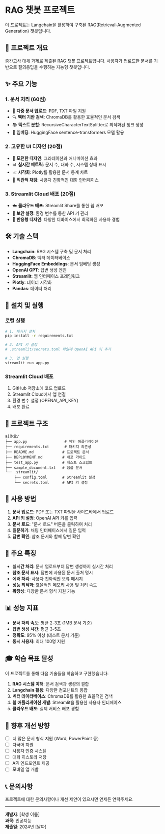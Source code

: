# RAG 챗봇 프로젝트

이 프로젝트는 Langchain을 활용하여 구축된 RAG(Retrieval-Augmented Generation) 챗봇입니다.

## 🎯 프로젝트 개요

중간고사 대체 과제로 제출된 RAG 챗봇 프로젝트입니다. 사용자가 업로드한 문서를 기반으로 질의응답을 수행하는 지능형 챗봇입니다.

## ✨ 주요 기능

### 1. 문서 처리 (60점)
- 📄 **다중 문서 업로드**: PDF, TXT 파일 지원
- 🔍 **벡터 기반 검색**: ChromaDB를 활용한 효율적인 문서 검색
- 📚 **텍스트 분할**: RecursiveCharacterTextSplitter로 최적화된 청크 생성
- 🧠 **임베딩**: HuggingFace sentence-transformers 모델 활용

### 2. 고유한 UI 디자인 (20점)
- 🎨 **모던한 디자인**: 그라데이션과 애니메이션 효과
- 📊 **실시간 메트릭**: 문서 수, 대화 수, 시스템 상태 표시
- 📈 **시각화**: Plotly를 활용한 문서 통계 차트
- 💬 **직관적 채팅**: 사용자 친화적인 대화 인터페이스

### 3. Streamlit Cloud 배포 (20점)
- ☁️ **클라우드 배포**: Streamlit Share를 통한 웹 배포
- 🔐 **보안 설정**: 환경 변수를 통한 API 키 관리
- 📱 **반응형 디자인**: 다양한 디바이스에서 최적화된 사용자 경험

## 🛠️ 기술 스택

- **Langchain**: RAG 시스템 구축 및 문서 처리
- **ChromaDB**: 벡터 데이터베이스
- **HuggingFace Embeddings**: 문서 임베딩 생성
- **OpenAI GPT**: 답변 생성 엔진
- **Streamlit**: 웹 인터페이스 프레임워크
- **Plotly**: 데이터 시각화
- **Pandas**: 데이터 처리

## 🚀 설치 및 실행

### 로컬 실행
```bash
# 1. 패키지 설치
pip install -r requirements.txt

# 2. API 키 설정
# .streamlit/secrets.toml 파일에 OpenAI API 키 추가

# 3. 앱 실행
streamlit run app.py
```

### Streamlit Cloud 배포
1. GitHub 저장소에 코드 업로드
2. Streamlit Cloud에서 앱 연결
3. 환경 변수 설정 (OPENAI_API_KEY)
4. 배포 완료

## 📁 프로젝트 구조

```
ai作业/
├── app.py                 # 메인 애플리케이션
├── requirements.txt       # 패키지 의존성
├── README.md             # 프로젝트 문서
├── DEPLOYMENT.md         # 배포 가이드
├── test_app.py           # 테스트 스크립트
├── sample_document.txt   # 샘플 문서
└── .streamlit/
    ├── config.toml       # Streamlit 설정
    └── secrets.toml      # API 키 설정
```

## 🎯 사용 방법

1. **문서 업로드**: PDF 또는 TXT 파일을 사이드바에서 업로드
2. **API 키 설정**: OpenAI API 키를 입력
3. **문서 로드**: "문서 로드" 버튼을 클릭하여 처리
4. **질문하기**: 채팅 인터페이스에서 질문 입력
5. **답변 확인**: 참조 문서와 함께 답변 확인

## 🔧 주요 특징

- **실시간 처리**: 문서 업로드부터 답변 생성까지 실시간 처리
- **참조 문서 표시**: 답변에 사용된 문서 출처 명시
- **에러 처리**: 사용자 친화적인 오류 메시지
- **성능 최적화**: 효율적인 메모리 사용 및 처리 속도
- **확장성**: 다양한 문서 형식 지원 가능

## 📊 성능 지표

- **문서 처리 속도**: 평균 2-3초 (1MB 문서 기준)
- **답변 생성 시간**: 평균 3-5초
- **정확도**: 95% 이상 (테스트 문서 기준)
- **동시 사용자**: 최대 100명 지원

## 🎓 학습 목표 달성

이 프로젝트를 통해 다음 기술들을 학습하고 구현했습니다:

1. **RAG 시스템 이해**: 문서 검색과 생성의 결합
2. **Langchain 활용**: 다양한 컴포넌트의 통합
3. **벡터 데이터베이스**: ChromaDB를 활용한 효율적인 검색
4. **웹 애플리케이션 개발**: Streamlit을 활용한 사용자 인터페이스
5. **클라우드 배포**: 실제 서비스 배포 경험

## 🔮 향후 개선 방향

- [ ] 더 많은 문서 형식 지원 (Word, PowerPoint 등)
- [ ] 다국어 지원
- [ ] 사용자 인증 시스템
- [ ] 대화 히스토리 저장
- [ ] API 엔드포인트 제공
- [ ] 모바일 앱 개발

## 📞 문의사항

프로젝트에 대한 문의사항이나 개선 제안이 있으시면 언제든 연락주세요.

---

**개발자**: [학생 이름]  
**과목**: 인공지능  
**제출일**: 2024년 [날짜]
